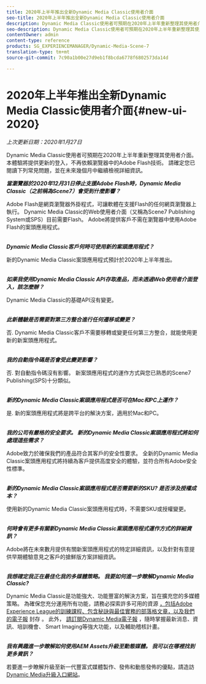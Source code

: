 ```yaml
---
title: 2020年上半年推出全新Dynamic Media Classic使用者介面
seo-title: 2020年上半年推出全新Dynamic Media Classic使用者介面
description: Dynamic Media Classic使用者可預期在2020年上半年重新整理其使用者介面。 本體驗將提供更新的登入，並提供重要資源的連結，而且此更新將不再依賴瀏覽器中的Adobe Flash技術。
seo-description: Dynamic Media Classic使用者可預期在2020年上半年重新整理其使用者介面。 本體驗將提供更新的登入，並提供重要資源的連結，而且此更新將不再依賴瀏覽器中的Adobe Flash技術。
contentOwner: admin
content-type: reference
products: SG_EXPERIENCEMANAGER/Dynamic-Media-Scene-7
translation-type: tm+mt
source-git-commit: 7c90a1b00e27d9eb1f8bcda6778f6802573da14d

---
```



# 2020年上半年推出全新Dynamic Media Classic使用者介面{#new-ui-2020}

_上次更新日期：2020年1月27日_

Dynamic Media Classic使用者可預期在2020年上半年重新整理其使用者介面。 本體驗將提供更新的登入，不再依賴瀏覽器中的Adobe Flash技術。 請確定您已閱讀下列常見問題，並在未來幾個月中繼續檢視詳細資訊。

**_當瀏覽器於2020年12月31日停止支援Adobe Flash時，Dynamic Media Classic（之前稱為Scene7）會受到什麼影響？_**

Adobe Flash是網頁瀏覽器外掛程式，可讓軟體在支援Flash的任何網頁瀏覽器上執行。 Dynamic Media Classic的Web使用者介面（又稱為Scene7 Publishing System或SPS）目前需要Flash。 Adobe將提供客戶不需在瀏覽器中使用Adobe Flash的案頭應用程式。\
 

**_Dynamic Media Classic客戶何時可使用新的案頭應用程式？_**

新的Dynamic Media Classic案頭應用程式預計於2020年上半年推出。\
 

**_如果我使用Dynamic Media Classic API存取產品，而未透過Web使用者介面登入，該怎麼辦？_**

Dynamic Media Classic的基礎API沒有變更。\
 

**_此新體驗是否需要對第三方整合進行任何遷移或變更？_**

否. Dynamic Media Classic客戶不需要移轉或變更任何第三方整合，就能使用更新的新案頭應用程式。\
 

**_我的自動指令碼是否會受此變更影響？_**

否. 對自動指令碼沒有影響。 新案頭應用程式的運作方式與您已熟悉的Scene7 Publishing(SPS)十分類似。\
 

**_新的Dynamic Media Classic案頭應用程式是否可在Mac和PC上運作？_**

是. 新的案頭應用程式將是跨平台的解決方案，適用於Mac和PC。\
 

**_我的公司有嚴格的安全要求。 新的Dynamic Media Classic案頭應用程式將如何處理這些需求？_**

Adobe致力於確保我們的產品符合其客戶的安全性要求。 全新的Dynamic Media Classic案頭應用程式將持續為客戶提供高度安全的體驗，並符合所有Adobe安全性標準。\
 

**_新的Dynamic Media Classic案頭應用程式是否需要新的SKU? 是否涉及授權成本？_**

使用新的Dynamic Media Classic案頭應用程式時，不需要SKU或授權變更。\
 

**_何時會有更多有關新Dynamic Media Classic案頭應用程式運作方式的詳細資訊？_**

Adobe將在未來數月提供有關新案頭應用程式的特定詳細資訊，以及針對有意提供早期體驗意見之客戶的搶鮮版方案詳細資訊。\
 

**_我想確定我正在最佳化我的多媒體策略。 我要如何進一步瞭解Dynamic Media Classic?_**

Dynamic Media Classic是功能強大、功能豐富的解決方案，旨在擴充您的多媒體策略。 為確保您充分運用所有功能，請務必探索許多可用的資源 [，包括Adobe Experience League的訓練課程、包含秘訣與最佳實務的部落格文章，以及我們的電子報](https://guided.adobe.com/?launch=AEM-5a#recommended/solutions/experience-manager) 封存 [](dynamic-media-newsletter.md)。 此外， [請訂閱Dynamic Media電子報](https://www.adobe.com/subscription/dynamic-media-newsletter.html) ，隨時掌握最新消息、資訊、培訓機會、 [](https://helpx.adobe.com/experience-manager/6-3/assets/using/imaging-faq.html)Smart Imaging等強大功能，以及輔助稽核計畫。\
 

**_我有興趣進一步瞭解如何使用AEM Assets升級至動態媒體。 我可以在哪裡找到更多資訊？_**

若要進一步瞭解升級至新一代豐富式媒體製作、發佈和動態發佈的優點，請造訪 [Dynamic Media升級入口網站](http://exploreadobe.com/dynamic-media-upgrade/)。

